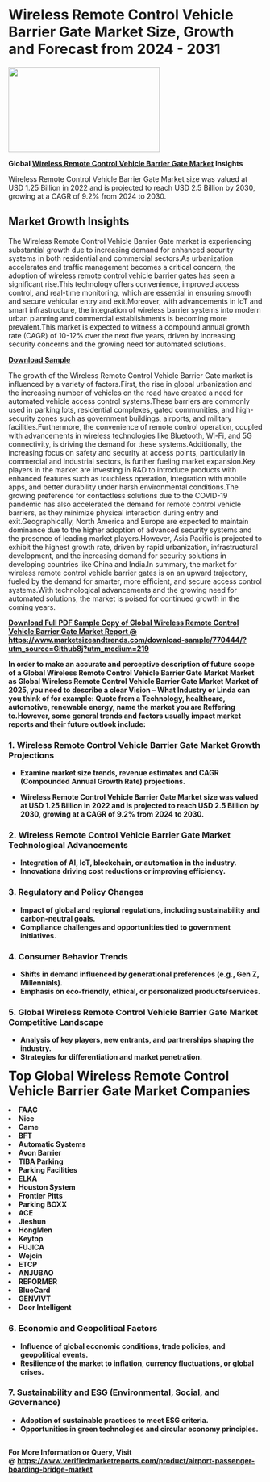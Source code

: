 <H1>Wireless Remote Control Vehicle Barrier Gate Market Size, Growth and Forecast from 2024 - 2031</H1><img class="aligncenter size-medium wp-image-584254" src="https://thirdeyenews.in/wp-content/uploads/2024/09/Global-Market-Research-300x168.jpeg" alt="" width="300" height="168" /><p><strong>Global&nbsp;<a href="https://www.marketsizeandtrends.com/download-sample/770444/?utm_source=Github8j?utm_medium=219">Wireless Remote Control Vehicle Barrier Gate Market</a> Insights</strong></p><p>Wireless Remote Control Vehicle Barrier Gate Market size was valued at USD 1.25 Billion in 2022 and is projected to reach USD 2.5 Billion by 2030, growing at a CAGR of 9.2% from 2024 to 2030.</p><p><h2>Market Growth Insights</h2> <p>The Wireless Remote Control Vehicle Barrier Gate market is experiencing substantial growth due to increasing demand for enhanced security systems in both residential and commercial sectors.As urbanization accelerates and traffic management becomes a critical concern, the adoption of wireless remote control vehicle barrier gates has seen a significant rise.This technology offers convenience, improved access control, and real-time monitoring, which are essential in ensuring smooth and secure vehicular entry and exit.Moreover, with advancements in IoT and smart infrastructure, the integration of wireless barrier systems into modern urban planning and commercial establishments is becoming more prevalent.This market is expected to witness a compound annual growth rate (CAGR) of 10-12% over the next five years, driven by increasing security concerns and the growing need for automated solutions.</p> <p><strong><a href="download-link">Download Sample</a></strong></p> <p>The growth of the Wireless Remote Control Vehicle Barrier Gate market is influenced by a variety of factors.First, the rise in global urbanization and the increasing number of vehicles on the road have created a need for automated vehicle access control systems.These barriers are commonly used in parking lots, residential complexes, gated communities, and high-security zones such as government buildings, airports, and military facilities.Furthermore, the convenience of remote control operation, coupled with advancements in wireless technologies like Bluetooth, Wi-Fi, and 5G connectivity, is driving the demand for these systems.Additionally, the increasing focus on safety and security at access points, particularly in commercial and industrial sectors, is further fueling market expansion.Key players in the market are investing in R&D to introduce products with enhanced features such as touchless operation, integration with mobile apps, and better durability under harsh environmental conditions.The growing preference for contactless solutions due to the COVID-19 pandemic has also accelerated the demand for remote control vehicle barriers, as they minimize physical interaction during entry and exit.Geographically, North America and Europe are expected to maintain dominance due to the higher adoption of advanced security systems and the presence of leading market players.However, Asia Pacific is projected to exhibit the highest growth rate, driven by rapid urbanization, infrastructural development, and the increasing demand for security solutions in developing countries like China and India.In summary, the market for wireless remote control vehicle barrier gates is on an upward trajectory, fueled by the demand for smarter, more efficient, and secure access control systems.With technological advancements and the growing need for automated solutions, the market is poised for continued growth in the coming years.</p> <p><strong><a href="get-more-link"></p><p><span class=""><strong>Download Full PDF Sample Copy of Global Wireless Remote Control Vehicle Barrier Gate Market Report</strong> @ <a href="https://www.marketsizeandtrends.com/download-sample/770444/?utm_source=Github8j?utm_medium=219" target="_blank">https://www.marketsizeandtrends.com/download-sample/770444/?utm_source=Github8j?utm_medium=219</a></span></p><p>In order to make an accurate and perceptive description of future scope of a Global&nbsp;Wireless Remote Control Vehicle Barrier Gate Market Market as Global&nbsp;Wireless Remote Control Vehicle Barrier Gate Market Market of 2025, you need to describe a clear Vision &ndash; What Industry or Linda can you think of for example: Quote from a Technology, healthcare, automotive, renewable energy, name the market you are Reffering to.However, some general trends and factors usually impact market reports and their future outlook include:</p><h3>1.&nbsp;<strong>Wireless Remote Control Vehicle Barrier Gate Market Growth Projections</strong></h3><ul><li>Examine market size trends, revenue estimates and CAGR (Compounded Annual Growth Rate) projections.</li><li><p>Wireless Remote Control Vehicle Barrier Gate Market size was valued at USD 1.25 Billion in 2022 and is projected to reach USD 2.5 Billion by 2030, growing at a CAGR of 9.2% from 2024 to 2030.</p></li></ul><h3>2.&nbsp;<strong>Wireless Remote Control Vehicle Barrier Gate Market Technological Advancements</strong></h3><ul><li>Integration of AI, IoT, blockchain, or automation in the industry.</li><li>Innovations driving cost reductions or improving efficiency.</li></ul><h3>3.&nbsp;<strong>Regulatory and Policy Changes</strong></h3><ul><li>Impact of global and regional regulations, including sustainability and carbon-neutral goals.</li><li>Compliance challenges and opportunities tied to government initiatives.</li></ul><h3>4.&nbsp;<strong>Consumer Behavior Trends</strong></h3><ul><li>Shifts in demand influenced by generational preferences (e.g., Gen Z, Millennials).</li><li>Emphasis on eco-friendly, ethical, or personalized products/services.</li></ul><h3>5.&nbsp;<strong>Global Wireless Remote Control Vehicle Barrier Gate Market Competitive Landscape</strong></h3><ul><li>Analysis of key players, new entrants, and partnerships shaping the industry.</li><li>Strategies for differentiation and market penetration.</li></ul><p data-pm-slice="1 1 []"><span style="color: inherit; font-family: inherit; font-size: 25px;">Top Global Wireless Remote Control Vehicle Barrier Gate Market Companies</span></p><div class="" data-test-id=""><p><li>FAAC</li><li> Nice</li><li> Came</li><li> BFT</li><li> Automatic Systems</li><li> Avon Barrier</li><li> TIBA Parking</li><li> Parking Facilities</li><li> ELKA</li><li> Houston System</li><li> Frontier Pitts</li><li> Parking BOXX</li><li> ACE</li><li> Jieshun</li><li> HongMen</li><li> Keytop</li><li> FUJICA</li><li> Wejoin</li><li> ETCP</li><li> ANJUBAO</li><li> REFORMER</li><li> BlueCard</li><li> GENVIVT</li><li> Door Intelligent</li></p></div><h3>6.&nbsp;<strong>Economic and Geopolitical Factors</strong></h3><ul><li>Influence of global economic conditions, trade policies, and geopolitical events.</li><li>Resilience of the market to inflation, currency fluctuations, or global crises.</li></ul><h3>7.&nbsp;<strong>Sustainability and ESG (Environmental, Social, and Governance)</strong></h3><ul><li>Adoption of sustainable practices to meet ESG criteria.</li><li>Opportunities in green technologies and circular economy principles.</li></ul><h2><strong style="font-size: 14px;">For More Information or Query, Visit @&nbsp;</strong><a style="background-color: #ffffff; font-size: 14px;" href="https://www.marketsizeandtrends.com/report/wireless-remote-control-vehicle-barrier-gate-market/" target="_blank">https://www.verifiedmarketreports.com/product/airport-passenger-boarding-bridge-market</a></h2>